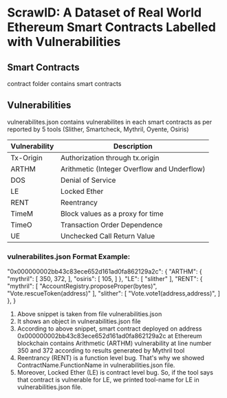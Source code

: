 # ScrawlD: A Dataset of Real World Ethereum Smart Contracts Labelled with Vulnerabilities

## Smart Contracts
   contract folder contains smart contracts

## Vulnerabilities
   vulnerabilites.json contains vulnerabilites in each smart contracts as per reported by 5 tools (Slither, Smartcheck, Mythril, Oyente, Osiris)

   | Vulnerability | Description   |
   | ------------- | ------------- |
   | Tx-Origin  |  Authorization through tx.origin |
   | ARTHM  | Arithmetic (Integer Overflow and Underflow)  |
   | DOS | Denial of Service |
   | LE | Locked Ether |
   | RENT | Reentrancy |
   | TimeM | Block values as a proxy for time |
   | TimeO | Transaction Order Dependence |
   | UE | Unchecked Call Return Value |



### vulnerabilites.json Format Example:

   "0x000000002bb43c83ece652d161ad0fa862129a2c": {
       "ARTHM": {
           "mythril": [
               350,
               372,
           ],
           "osiris": [
               105,
           ]
       },
       "LE": [
           "slither"
       ],
       "RENT": {
           "mythril": [
               "AccountRegistry.proposeProper(bytes)",
               "Vote.rescueToken(address)"
           ],
           "slither": [
               "Vote.vote1(address,address)",
           ]
       },
   }

   1. Above snippet is taken from file vulnerabilities.json
   2. It shows an object in vulnerabilities.json file
   3. According to above snippet, smart contract deployed on address 0x000000002bb43c83ece652d161ad0fa862129a2c at Ethereum blockchain contains Arithmetic (ARTHM) vulnerability at line number 350 and 372 according to results generated by Mythril tool
   4. Reentrancy (RENT) is a function level bug. That's why we showed ContractName.FunctionName in vulnerabilities.json file.
   5. Moreover, Locked Ether (LE) is contract level bug. So, if the tool says that contract is vulnerable for LE, we printed tool-name for LE in vulnerabilities.json file.
